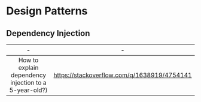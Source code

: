 # Design Patterns

## Dependency Injection

|-|-
|:-:|:-:
|How to explain dependency injection to a 5-year-old?)|https://stackoverflow.com/q/1638919/4754141
